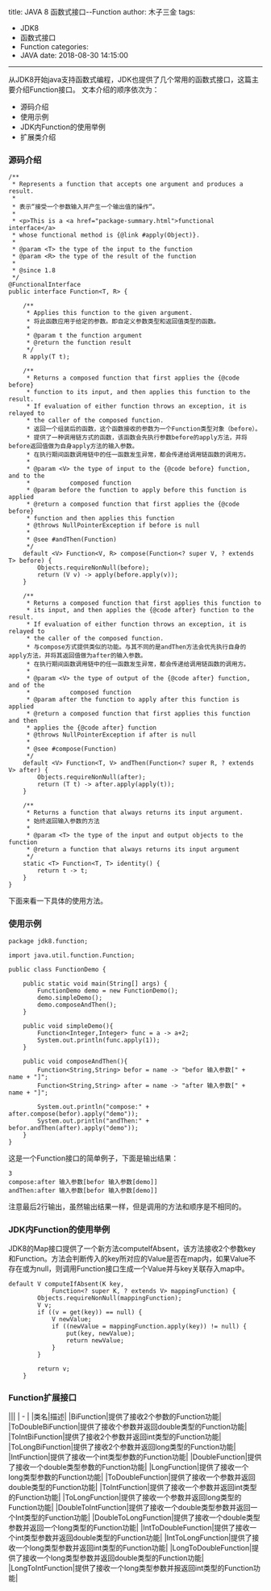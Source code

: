 title: JAVA 8 函数式接口--Function
author: 木子三金
tags:
  - JDK8
  - 函数式接口
  - Function
categories:
  - JAVA
date: 2018-08-30 14:15:00
---
从JDK8开始java支持函数式编程，JDK也提供了几个常用的函数式接口，这篇主要介绍Function接口。
文本介绍的顺序依次为：

- 源码介绍
- 使用示例
- JDK内Function的使用举例
- 扩展类介绍

<!-- more -->

### 源码介绍
```
/**
 * Represents a function that accepts one argument and produces a result.
 * 
 * 表示“接受一个参数输入并产生一个输出值的操作“。 
 *
 * <p>This is a <a href="package-summary.html">functional interface</a>
 * whose functional method is {@link #apply(Object)}.
 *
 * @param <T> the type of the input to the function
 * @param <R> the type of the result of the function
 *
 * @since 1.8
 */
@FunctionalInterface
public interface Function<T, R> {

    /**
     * Applies this function to the given argument.
     * 将此函数应用于给定的参数。即自定义参数类型和返回值类型的函数。
     * 
     * @param t the function argument
     * @return the function result
     */
    R apply(T t);

    /**
     * Returns a composed function that first applies the {@code before}
     * function to its input, and then applies this function to the result.
     * If evaluation of either function throws an exception, it is relayed to
     * the caller of the composed function.
     * 返回一个组装后的函数，这个函数接收的参数为一个Function类型对象（before）。
     * 提供了一种调用链方式的函数，该函数会先执行参数before的apply方法，并将before返回值做为自身apply方法的输入参数。
     * 在执行期间函数调用链中的任一函数发生异常，都会传递给调用链函数的调用方。
     *
     * @param <V> the type of input to the {@code before} function, and to the
     *           composed function
     * @param before the function to apply before this function is applied
     * @return a composed function that first applies the {@code before}
     * function and then applies this function
     * @throws NullPointerException if before is null
     *
     * @see #andThen(Function)
     */
    default <V> Function<V, R> compose(Function<? super V, ? extends T> before) {
        Objects.requireNonNull(before);
        return (V v) -> apply(before.apply(v));
    }

    /**
     * Returns a composed function that first applies this function to
     * its input, and then applies the {@code after} function to the result.
     * If evaluation of either function throws an exception, it is relayed to
     * the caller of the composed function.
     * 与compose方式提供类似的功能。与其不同的是andThen方法会优先执行自身的apply方法，并将其返回值做为after的输入参数。
     * 在执行期间函数调用链中的任一函数发生异常，都会传递给调用链函数的调用方。
     *
     * @param <V> the type of output of the {@code after} function, and of the
     *           composed function
     * @param after the function to apply after this function is applied
     * @return a composed function that first applies this function and then
     * applies the {@code after} function
     * @throws NullPointerException if after is null
     *
     * @see #compose(Function)
     */
    default <V> Function<T, V> andThen(Function<? super R, ? extends V> after) {
        Objects.requireNonNull(after);
        return (T t) -> after.apply(apply(t));
    }

    /**
     * Returns a function that always returns its input argument.
     * 始终返回输入参数的方法
     *
     * @param <T> the type of the input and output objects to the function
     * @return a function that always returns its input argument
     */
    static <T> Function<T, T> identity() {
        return t -> t;
    }
}
```
下面来看一下具体的使用方法。

### 使用示例
```
package jdk8.function;

import java.util.function.Function;

public class FunctionDemo {

    public static void main(String[] args) {
        FunctionDemo demo = new FunctionDemo();
        demo.simpleDemo();
        demo.composeAndThen();
    }

    public void simpleDemo(){
        Function<Integer,Integer> func = a -> a+2;
        System.out.println(func.apply(1));
    }

    public void composeAndThen(){
        Function<String,String> befor = name -> "befor 输入参数[" + name + "]";
        Function<String,String> after = name -> "after 输入参数[" + name + "]";

        System.out.println("compose:" + after.compose(befor).apply("demo"));
        System.out.println("andThen:" + befor.andThen(after).apply("demo"));
    }
}

```
这是一个Function接口的简单例子，下面是输出结果：
```
3
compose:after 输入参数[befor 输入参数[demo]]
andThen:after 输入参数[befor 输入参数[demo]]
```
注意最后2行输出，虽然输出结果一样，但是调用的方法和顺序是不相同的。

### JDK内Function的使用举例
JDK8的Map接口提供了一个新方法computeIfAbsent，该方法接收2个参数key和Function。方法会判断传入的key所对应的Value是否在map内，如果Value不存在或为null，则调用Function接口生成一个Value并与key关联存入map中。

```
default V computeIfAbsent(K key,
            Function<? super K, ? extends V> mappingFunction) {
        Objects.requireNonNull(mappingFunction);
        V v;
        if ((v = get(key)) == null) {
            V newValue;
            if ((newValue = mappingFunction.apply(key)) != null) {
                put(key, newValue);
                return newValue;
            }
        }

        return v;
    }
```

### Function扩展接口
|||
| - |
|类名|描述|
|BiFunction|提供了接收2个参数的Function功能|
|ToDoubleBiFunction|提供了接收个参数并返回double类型的Function功能|
|ToIntBiFunction|提供了接收2个参数并返回int类型的Function功能|
|ToLongBiFunction|提供了接收2个参数并返回long类型的Function功能|
|IntFunction|提供了接收一个int类型参数的Function功能|
|DoubleFunction|提供了接收一个double类型参数的Function功能|
|LongFunction|提供了接收一个long类型参数的Function功能|
|ToDoubleFunction|提供了接收一个参数并返回double类型的Function功能|
|ToIntFunction|提供了接收一个参数并返回int类型的Function功能|
|ToLongFunction|提供了接收一个参数并返回long类型的Function功能|
|DoubleToIntFunction|提供了接收一个double类型参数并返回一个Int类型的Function功能|
|DoubleToLongFunction|提供了接收一个double类型参数并返回一个long类型的Function功能|
|IntToDoubleFunction|提供了接收一个int类型参数并返回double类型的Function功能|
|IntToLongFunction|提供了接收一个long类型参数并返回int类型的Function功能|
|LongToDoubleFunction|提供了接收一个long类型参数并返回double类型的Function功能|
|LongToIntFunction|提供了接收一个long类型参数并报返回int类型的Function功能|